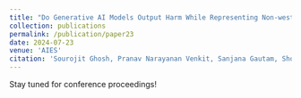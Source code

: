 ```yaml
---
title: "Do Generative AI Models Output Harm While Representing Non-western Cultures: Evidence from a Community-Centered Approach"
collection: publications
permalink: /publication/paper23
date: 2024-07-23
venue: 'AIES'
citation: 'Sourojit Ghosh, Pranav Narayanan Venkit, Sanjana Gautam, Shomir Wilson, and Aylin Caliskan. (2024). Do Generative AI Models Output Harm While Representing Non-western Cultures: Evidence from a Community-Centered Approach. Upcoming Publication, AIES 2024.'
---
```


Stay tuned for conference proceedings! 
